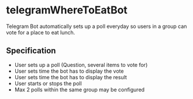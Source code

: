 # telegramWhereToEatBot
Telegram Bot automatically sets up a poll everyday so users in a group can vote for a place to eat lunch.

## Specification
- User sets up a poll (Question, several items to vote for)
- User sets time the bot has to display the vote
- User sets time the bot has to display the result
- User starts or stops the poll
- Max 2 polls within the same group may be configured
